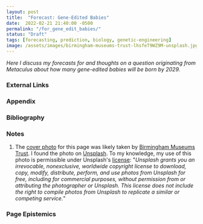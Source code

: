 ```yaml
---
layout: post
title:  "Forecast: Gene-Edited Babies"
date:  2022-02-21 21:40:00 -0500
permalink: "/for_gene_edit_babies/"
status: "Draft"
tags: [forecasting, prediction, biology, genetic-engineering]
image: /assets/images/birmingham-museums-trust-lhsfeT9WZ9M-unsplash.jpg
---
```


_Here I discuss my forecasts for and thoughts on a question originating from Metaculus about how many gene-edited babies will be born by 2029._

### External Links

### Appendix

### Bibliography

### Notes

1. The [cover photo](https://unsplash.com/photos/lhsfeT9WZ9M) for this page was likely taken by [Birmingham Museums Trust](https://unsplash.com/@birminghammuseumstrust). I found the photo on [Unsplash](https://unsplash.com/). To my knowledge, my use of this photo is permissible under Unsplash's [license](https://unsplash.com/license): "_Unsplash grants you an irrevocable, nonexclusive, worldwide copyright license to download, copy, modify, distribute, perform, and use photos from Unsplash for free, including for commercial purposes, without permission from or attributing the photographer or Unsplash. This license does not include the right to compile photos from Unsplash to replicate a similar or competing service._"

### Page Epistemics
